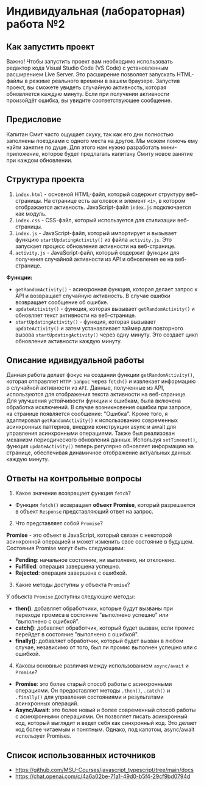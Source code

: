 # Индивидуальная (лабораторная) работа №2

## Как запустить проект
Важно! Чтобы запустить проект вам необходимо использовать редактор кода Visual Studio Code (VS Code) с установленным расширением Live Server. Это расширение позволяет запускать HTML-файлы в режиме реального времени в вашем браузере.
Запустив проект, вы сможете увидеть случайную активность, которая обновляется каждую минуту. Если при получении активности произойдёт ошибка, вы увидите соответствующее сообщение.

## Предисловие

Капитан Смит часто ощущает скуку, так как его дни полностью заполнены поездками с одного места на другое. Мы можем помочь ему найти занятие по душе.
Для этого нам нужно разработать мини-приложение, которое будет предлагать капитану Смиту новое занятие при каждом обновлении.

## Структура проекта
1. `index.html` - основной HTML-файл, который содержит структуру веб-страницы. На странице есть заголовок и элемент `<i>`, в котором отображается активность. JavaScript-файл `index.js` подключается как модуль.
2. `index.css` - CSS-файл, который используется для стилизации веб-страницы.
3. `index.js` - JavaScript-файл, который импортирует и вызывает функцию `startUpdatingActivity()` из файла `activity.js`. Это запускает процесс обновления активности на веб-странице.
4. `activity.js` - JavaScript-файл, который содержит функции для получения случайной активности из API и обновления ее на веб-странице.
   
**Функции:**
- `getRandomActivity()` - асинхронная функция, которая делает запрос к API и возвращает случайную активность. В случае ошибки возвращает сообщение об ошибке.
- `updateActivity()` - функция, которая вызывает `getRandomActivity()` и обновляет текст активности на веб-странице.
- `startUpdatingActivity()` - функция, которая вызывает `updateActivity()` и затем устанавливает таймер для повторного вызова `startUpdatingActivity()` через одну минуту. Это создает цикл обновления активности каждую минуту.

## Описание идивидуальной работы

Данная работа делает фокус на создании функции `getRandomActivity()`, которая отправляет `HTTP-запрос` через `fetch()` и извлекает информацию о случайной активности из `API`. Данные, полученные из API, используются для отображения текста активности на веб-странице. Для улучшения устойчивости функции к ошибкам, была включена обработка исключений. В случае возникновения ошибки при запросе, на странице появляется сообщение: "Ошибка".
Кроме того, я адаптировал `getRandomActivity()` к использованию современных асинхронных паттернов, внедрив конструкции async и await для управления асинхронными операциями. Также был реализован механизм периодического обновления данных. Используя `setTimeout()`, функция `updateActivity()` теперь регулярно обновляет информацию на странице, обеспечивая динамичное отображение актуальных данных каждую минуту.

## Ответы на контрольные вопросы

1. Какое значение возвращает функция `fetch`?

- Функция `fetch()` возвращает **объект Promise**, который разрешается в объект `Response` представляющий ответ на запрос.

2. Что представляет собой `Promise`?

**Promise** - это объект в JavaScript, который связан с некоторой асинхронной операцией и может изменить свое состояние в будущем. Состояния Promise могут быть следующими:
- **Pending**: начальное состояние, ни выполнено, ни отклонено.
- **Fulfilled**: операция завершена успешно.
- **Rejected**: операция завершена с ошибкой.

3. Какие методы доступны у объекта `Promise`?

У объекта `Promise` доступны следующие методы:
- **then()**: добавляет обработчики, которые будут вызваны при переходе промиса в состояние "выполнено успешно" или "выполнено с ошибкой".
- **catch()**: добавляет обработчик, который будет вызван, если промис перейдет в состояние "выполнено с ошибкой".
- **finally()**: добавляет обработчик, который будет вызван в любом случае, независимо от того, был ли промис выполнен успешно или с ошибкой.

4. Каковы основные различия между использованием `async/await` и `Promise`?

- **Promise**: это более старый способ работы с асинхронными операциями. Он предоставляет методы `.then()`, `.catch()` и `.finally()` для управления состояниями и результатами асинхронных операций.
- **Async/Await**: это более новый и более современный способ работы с асинхронными операциями. Он позволяет писать асинхронный код, который выглядит и ведет себя как синхронный код. Это делает код более читаемым и понятным. Однако, под капотом, async/await использует Promises.

## Список использованных источников
- https://github.com/MSU-Courses/javascript_typescript/tree/main/docs
- https://chat.openai.com/c/4a6a02be-71a1-49d0-b5f4-29cf9bd0794d
